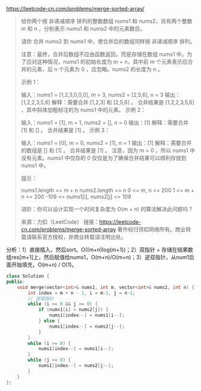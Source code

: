 https://leetcode-cn.com/problems/merge-sorted-array/

> 给你两个按 非递减顺序 排列的整数数组 nums1 和 nums2，另有两个整数 m 和 n ，分别表示 nums1 和 nums2 中的元素数目。
>
> 请你 合并 nums2 到 nums1 中，使合并后的数组同样按 非递减顺序 排列。
>
> 注意：最终，合并后数组不应由函数返回，而是存储在数组 nums1 中。为了应对这种情况，nums1 的初始长度为 m + n，其中前 m 个元素表示应合并的元素，后 n 个元素为 0 ，应忽略。nums2 的长度为 n 。
>
>  
>
> 示例 1：
>
> 输入：nums1 = [1,2,3,0,0,0], m = 3, nums2 = [2,5,6], n = 3
> 输出：[1,2,2,3,5,6]
> 解释：需要合并 [1,2,3] 和 [2,5,6] 。
> 合并结果是 [1,2,2,3,5,6] ，其中斜体加粗标注的为 nums1 中的元素。
> 示例 2：
>
> 输入：nums1 = [1], m = 1, nums2 = [], n = 0
> 输出：[1]
> 解释：需要合并 [1] 和 [] 。
> 合并结果是 [1] 。
> 示例 3：
>
> 输入：nums1 = [0], m = 0, nums2 = [1], n = 1
> 输出：[1]
> 解释：需要合并的数组是 [] 和 [1] 。
> 合并结果是 [1] 。
> 注意，因为 m = 0 ，所以 nums1 中没有元素。nums1 中仅存的 0 仅仅是为了确保合并结果可以顺利存放到 nums1 中。
>
>
> 提示：
>
> nums1.length == m + n
> nums2.length == n
> 0 <= m, n <= 200
> 1 <= m + n <= 200
> -109 <= nums1[i], nums2[j] <= 109
>
>
> 进阶：你可以设计实现一个时间复杂度为 O(m + n) 的算法解决此问题吗？
>
> 来源：力扣（LeetCode）
> 链接：https://leetcode-cn.com/problems/merge-sorted-array
> 著作权归领扣网络所有。商业转载请联系官方授权，非商业转载请注明出处。

分析：1）直接插入，然后sort。O((m+n)log(m+1))；2）双指针 + 存储在结果数组res[m+1]上，然后赋值给nums1，O(m+n)/O(m+n)；3）逆双指针，从num1后面开始填充，O(m+n) / O(1)。

```cpp
class Solution {
public:
    void merge(vector<int>& nums1, int m, vector<int>& nums2, int n) {
        int index = m + n - 1, i = m-1, j = n-1;
        // 逆双指针
        while (i >= 0 && j >= 0) {
            if (nums1[i] > nums2[j]) {
                nums1[index--] = nums1[i--];
            } else {
                nums1[index--] = nums2[j--];
            }
        }
        while (i >= 0) {
            nums1[index--] = nums1[i--];
        }
        while (j >= 0) {
            nums1[index--] = nums2[j--];
        }
    }
};
```

